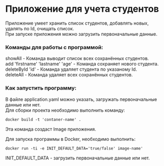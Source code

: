 <h1>Приложение для учета студентов</h1>
<p>
Приложение умеет хранить список студентов, добавлять новых, удалять по Id, очищать список.
<br>
При запуске приложения можно загрузить первоначальные данные.
</p>

<h3>Команды для работы с программой:</h3>
<p>
showAll - Команда выводит список всех сохранённых студентов.
<br>
add 'firstname' 'lastname' 'age' - Команда сохраняет нового студента.
<br>
deleteById 'id' - Команда удаляет студента по указаному Id.
<br>
deleteAll - Команда удаляет всех сохранённых студентов.
</p>
<h3>Как запустить программу:</h3>
<p>
В файле application.yaml можно указать, загружать первоначальные данные или нет.
<br>
Для сборки проекта необходимо выполнить команду:

    docker build -t 'contaner-name' .
Эта команда создаст Image приложения.

Для запуска программы в Docker, необходимо выполнить: 

    docker run -ti -e INIT_DEFAULT_DATA='true/false' image-name'

INIT_DEFAULT_DATA - загрузить первоначальные данные или нет.
</p>